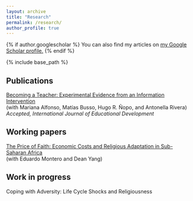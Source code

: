 ```yaml
---
layout: archive
title: "Research"
permalink: /research/
author_profile: true
---
```


{% if author.googlescholar %}
You can also find my articles on <u><a href="{{author.googlescholar}}">my Google Scholar profile</a>.</u>
{% endif %}

{% include base_path %}

## Publications

[Becoming a Teacher: Experimental Evidence from an Information Intervention](http://dx.doi.org/10.18235/0013244)<br/>
(with Mariana Alfonso, Matías Busso, Hugo R. Ñopo, and Antonella Rivera)<br/>
*Accepted, International Journal of Educational Development*

## Working papers

[The Price of Faith: Economic Costs and Religious Adaptation in Sub-Saharan Africa](https://www.nber.org/papers/w33482)<br/>
(with Eduardo Montero and Dean Yang)

## Work in progress

Coping with Adversity: Life Cycle Shocks and Religiousness


